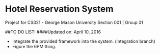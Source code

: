 # Hotel Reservation System
Project for CS321 - George Mason University
Section 001 | Group 01


##TO DO LIST:
####Updated on: April 10, 2016
- Integrate the provided framework into the system. (integration branch)
- Figure the 6PM thing.
